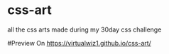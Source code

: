 # css-art
all the css arts made during my 30day css challenge

#Preview On
https://virtualwiz1.github.io/css-art/
